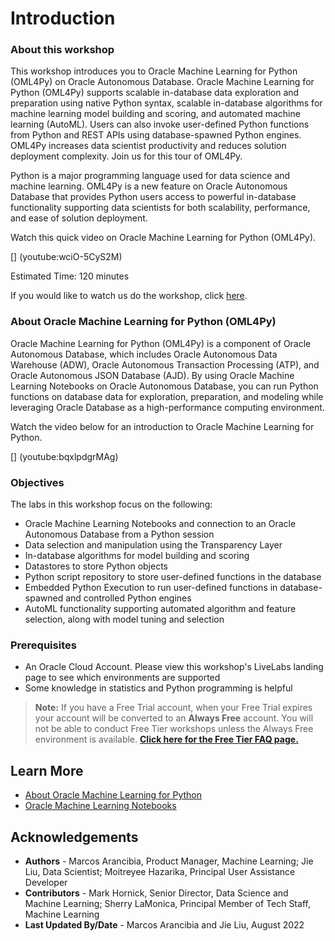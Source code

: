 # Introduction

### About this workshop
This workshop introduces you to Oracle Machine Learning for Python (OML4Py) on Oracle Autonomous Database. 
Oracle Machine Learning for Python (OML4Py) supports scalable in-database data exploration and preparation using native Python syntax, scalable in-database algorithms for machine learning model building and scoring, and automated machine learning (AutoML). Users can also invoke user-defined Python functions from Python and REST APIs using database-spawned Python engines. OML4Py increases data scientist productivity and reduces solution deployment complexity.  Join us for this tour of OML4Py.

Python is a major programming language used for data science and machine learning. OML4Py is a new feature on Oracle Autonomous Database that provides Python users access to powerful in-database functionality supporting data scientists for both scalability, performance, and ease of solution deployment. 

Watch this quick video on Oracle Machine Learning for Python (OML4Py).

[] (youtube:wciO-5CyS2M)

Estimated Time: 120 minutes

If you would like to watch us do the workshop, click [here](https://youtu.be/fLJazKAT28c).

### About Oracle Machine Learning for Python (OML4Py)
Oracle Machine Learning for Python (OML4Py) is a component of Oracle Autonomous Database, which includes Oracle Autonomous Data Warehouse (ADW), Oracle Autonomous Transaction Processing (ATP), and Oracle Autonomous JSON Database (AJD). By using Oracle Machine Learning Notebooks on Oracle Autonomous Database, you can run Python functions on database data for exploration, preparation, and modeling while leveraging Oracle Database as a high-performance computing environment. 

Watch the video below for an introduction to Oracle Machine Learning for Python.

[] (youtube:bqxlpdgrMAg)

### Objectives

 The labs in this workshop focus on the following:

 * Oracle Machine Learning Notebooks and connection to an Oracle Autonomous Database from a Python session
 * Data selection and manipulation using the Transparency Layer
 * In-database algorithms for model building and scoring
 * Datastores to store Python objects
 * Python script repository to store user-defined functions in the database
 * Embedded Python Execution to run user-defined functions in database-spawned and controlled Python engines
 * AutoML functionality supporting automated algorithm and feature selection, along with model tuning and selection


### Prerequisites

- An Oracle Cloud Account. Please view this workshop's LiveLabs landing page to see which environments are supported
- Some knowledge in statistics and Python programming is helpful

> **Note:** If you have a Free Trial account, when your Free Trial expires your account will be converted to an **Always Free** account. You will not be able to conduct Free Tier workshops unless the Always Free environment is available. **[Click here for the Free Tier FAQ page.](https://www.oracle.com/cloud/free/faq.html)**

## Learn More

* [About Oracle Machine Learning for Python](https://docs.oracle.com/en/database/oracle/machine-learning/oml4py/1/mlpug/about-oml4py-overview.html#GUID-D13E274D-653E-4285-B52F-AF38CCFD9A5B)
* [Oracle Machine Learning Notebooks](https://docs.oracle.com/en/database/oracle/machine-learning/oml-notebooks/)

## Acknowledgements
* **Authors** - Marcos Arancibia, Product Manager, Machine Learning; Jie Liu, Data Scientist; Moitreyee Hazarika, Principal User Assistance Developer
* **Contributors** -  Mark Hornick, Senior Director, Data Science and Machine Learning; Sherry LaMonica, Principal Member of Tech Staff, Machine Learning
* **Last Updated By/Date** - Marcos Arancibia and Jie Liu, August 2022
